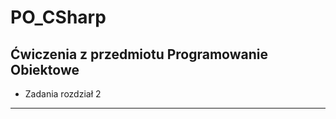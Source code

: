 # PO_CSharp
Ćwiczenia z przedmiotu Programowanie Obiektowe
--------------------------------------------------------
- Zadania rozdział 2
--------------------------------------------------------
